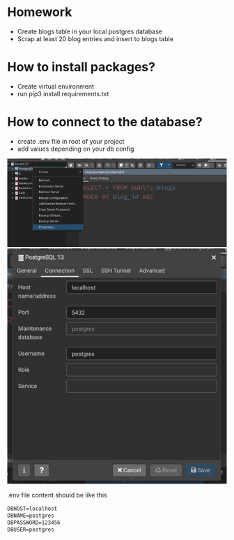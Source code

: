 # Homework

- Create blogs table in your local postgres database
- Scrap at least 20 blog entries and insert to blogs table

# How to install packages?

- Create virtual environment
- run pip3 install requirements.txt

# How to connect to the database?

- create .env file in root of your project
- add values depending on your db config

<img src="sources/step-1.png">
<img src="sources/step-2.png">

.env file content should be like this

```
DBHOST=localhost
DBNAME=postgres
DBPASSWORD=123456
DBUSER=postgres

```
